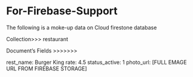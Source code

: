 # For-Firebase-Support

The following is a moke-up data on Cloud firestone database 


Collection>>> restaurant 


Document’s Fields >>>>>>>


rest_name: Burger King
rate: 4.5
status_active: 1
photo_url: [FULL EMAGE URL FROM FIREBASE STORAGE]
